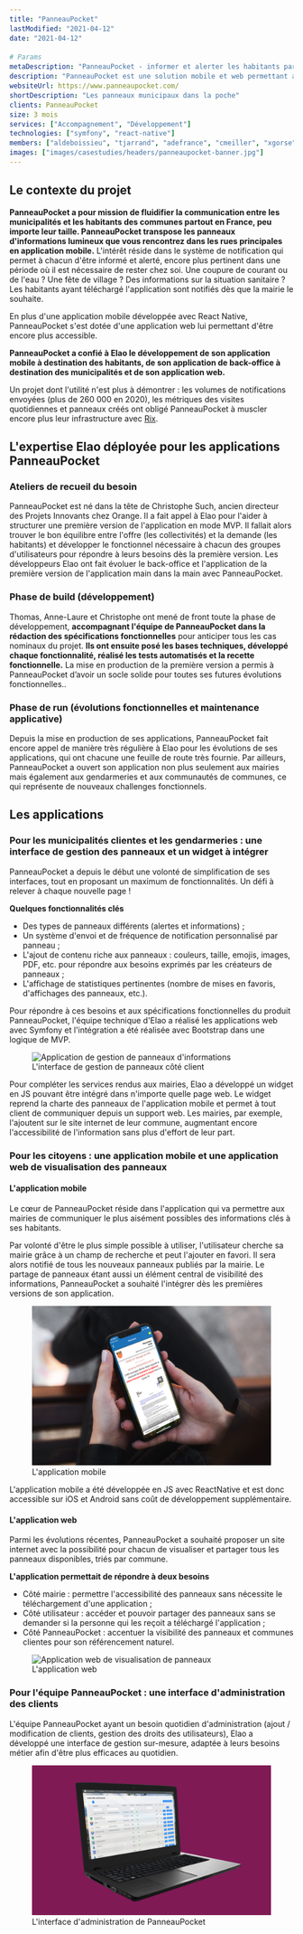 ```yaml
---
title: "PanneauPocket"
lastModified: "2021-04-12"
date: "2021-04-12"

# Params
metaDescription: "PanneauPocket - informer et alerter les habitants partout en France."
description: "PanneauPocket est une solution mobile et web permettant aux mairies et acteurs de la vie municipale de communiquer des informations essentielles aux habitants."
websiteUrl: https://www.panneaupocket.com/
shortDescription: "Les panneaux municipaux dans la poche"
clients: PanneauPocket
size: 3 mois
services: ["Accompagnement", "Développement"]
technologies: ["symfony", "react-native"]
members: ["aldeboissieu", "tjarrand", "adefrance", "cmeiller", "xgorse"]
images: ["images/casestudies/headers/panneaupocket-banner.jpg"]
---
```


## Le contexte du projet

**PanneauPocket a pour mission de fluidifier la communication entre les municipalités et les habitants des communes partout en France, peu importe leur taille. PanneauPocket transpose les panneaux d'informations lumineux que vous rencontrez dans les rues principales en application mobile.** L'intérêt réside dans le système de notification qui permet à chacun d'être informé et alerté, encore plus pertinent dans une période où il est nécessaire de rester chez soi. Une coupure de courant ou de l'eau ? Une fête de village ? Des informations sur la situation sanitaire ? Les habitants ayant téléchargé l'application sont notifiés dès que la mairie le souhaite.

En plus d'une application mobile développée avec React Native, PanneauPocket s'est dotée d'une application web lui permettant d'être encore plus accessible.

**PanneauPocket a confié à Elao le développement de son application mobile à destination des habitants, de son application de back-office à destination des municipalités et de son application web.**

Un projet dont l'utilité n'est plus à démontrer : les volumes de notifications envoyées (plus de 260 000 en 2020), les métriques des visites quotidiennes et panneaux créés ont obligé PanneauPocket à muscler encore plus leur infrastructure avec [Rix](https://rix.fr). 

## L'expertise Elao déployée pour les applications PanneauPocket

### Ateliers de recueil du besoin
PanneauPocket est né dans la tête de Christophe Such, ancien directeur des Projets Innovants chez Orange. Il a fait appel à Elao pour l'aider à structurer une première version de l'application en mode MVP. Il fallait alors trouver le bon équilibre entre l'offre (les collectivités) et la demande (les habitants) et développer le fonctionnel nécessaire à chacun des groupes d'utilisateurs pour répondre à leurs besoins dès la première version.
Les développeurs Elao ont fait évoluer le back-office et l'application de la première version de l'application main dans la main avec PanneauPocket.

### Phase de build (développement)
Thomas, Anne-Laure et Christophe ont mené de front toute la phase de développement, **accompagnant l'équipe de PanneauPocket dans la rédaction des spécifications fonctionnelles** pour anticiper tous les cas nominaux du projet. **Ils ont ensuite posé les bases techniques, développé chaque fonctionnalité, réalisé les tests automatisés et la recette fonctionnelle.** La mise en production de la première version a permis à PanneauPocket d’avoir un socle solide pour toutes ses futures évolutions fonctionnelles..

### Phase de run (évolutions fonctionnelles et maintenance applicative)
Depuis la mise en production de ses applications, PanneauPocket fait encore appel de manière très régulière à Elao pour les évolutions de ses applications, qui ont chacune une feuille de route très fournie. Par ailleurs, PanneauPocket a ouvert son application non plus seulement aux mairies mais également aux gendarmeries et aux communautés de communes, ce qui représente de nouveaux challenges fonctionnels.


## Les applications

### Pour les municipalités clientes et les gendarmeries : une interface de gestion des panneaux et un widget à intégrer

PanneauPocket a depuis le début une volonté de simplification de ses interfaces, tout en proposant un maximum de fonctionnalités. Un défi à relever à chaque nouvelle page !

**Quelques fonctionnalités clés**

* Des types de panneaux différents (alertes et informations) ;
* Un système d'envoi et de fréquence de notification personnalisé par panneau ;
* L'ajout de contenu riche aux panneaux : couleurs, taille, emojis, images, PDF, etc. pour répondre aux besoins exprimés par les créateurs de panneaux ;
* L'affichage de statistiques pertinentes (nombre de mises en favoris, d'affichages des panneaux, etc.).

Pour répondre à ces besoins et aux spécifications fonctionnelles du produit PanneauPocket, l'équipe technique d'Elao a réalisé les applications web avec Symfony et l'intégration a été réalisée avec Bootstrap dans une logique de MVP.

<figure>
    <img src="images/casestudies/panneaupocket-adminmairie.png" alt="Application de gestion de panneaux d'informations">
    <figcaption>
      <span class="figure__legend">L'interface de gestion de panneaux côté client</span>
    </figcaption>
</figure>

Pour compléter les services rendus aux mairies, Elao a développé un widget en JS pouvant être intégré dans n'importe quelle page web. Le widget reprend la charte des panneaux de l'application mobile et permet à tout client de communiquer depuis un support web. Les mairies, par exemple, l'ajoutent sur le site internet de leur commune, augmentant encore l'accessibilité de l'information sans plus d'effort de leur part.

### Pour les citoyens : une application mobile et une application web de visualisation des panneaux

#### L'application mobile
Le cœur de PanneauPocket réside dans l'application qui va permettre aux mairies de communiquer le plus aisément possibles des informations clés à ses habitants. 

Par volonté d'être le plus simple possible à utiliser, l'utilisateur cherche sa mairie grâce à un champ de recherche et peut l'ajouter en favori. Il sera alors notifié de tous les nouveaux panneaux publiés par la mairie. 
Le partage de panneaux étant aussi un élément central de visibilité des informations, PanneauPocket a souhaité l'intégrer dès les premières versions de son application. 

<figure>
    <img src="images/casestudies/panneaupocket-mobile.png" alt="Application mobile de visualisation de panneaux">
    <figcaption>
      <span class="figure__legend">L'application mobile</span>
    </figcaption>
</figure>

L'application mobile a été développée en JS avec ReactNative et est donc accessible sur iOS et Android sans coût de développement supplémentaire.

#### L'application web

Parmi les évolutions récentes, PanneauPocket a souhaité proposer un site internet avec la possibilité pour chacun de visualiser et partager tous les panneaux disponibles, triés par commune.

**L'application permettait de répondre à deux besoins**

* Côté mairie : permettre l'accessibilité des panneaux sans nécessite le téléchargement d'une application ;
* Côté utilisateur : accéder et pouvoir partager des panneaux sans se demander si la personne qui les reçoit a téléchargé l'application ;
* Côté PanneauPocket : accentuer la visibilité des panneaux et communes clientes pour son référencement naturel.


<figure>
    <img src="images/casestudies/panneaupocket-web.png" alt="Application web de visualisation de panneaux">
    <figcaption>
      <span class="figure__legend">L'application web</span>
    </figcaption>
</figure>


### Pour l'équipe PanneauPocket : une interface d'administration des clients

L'équipe PanneauPocket ayant un besoin quotidien d'administration (ajout / modification de clients, gestion des droits des utilisateurs), Elao a développé une interface de gestion sur-mesure, adaptée à leurs besoins métier afin d'être plus efficaces au quotidien. 


<figure>
    <img src="images/casestudies/panneaupocket-admin.png" alt="Interface d'administration">
    <figcaption>
      <span class="figure__legend">L'interface d'administration de PanneauPocket</span>
    </figcaption>
</figure>
